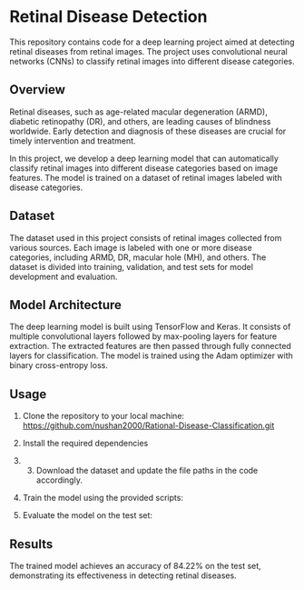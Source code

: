 # Retinal Disease Detection

This repository contains code for a deep learning project aimed at detecting retinal diseases from retinal images. The project uses convolutional neural networks (CNNs) to classify retinal images into different disease categories.

## Overview

Retinal diseases, such as age-related macular degeneration (ARMD), diabetic retinopathy (DR), and others, are leading causes of blindness worldwide. Early detection and diagnosis of these diseases are crucial for timely intervention and treatment.

In this project, we develop a deep learning model that can automatically classify retinal images into different disease categories based on image features. The model is trained on a dataset of retinal images labeled with disease categories.

## Dataset

The dataset used in this project consists of retinal images collected from various sources. Each image is labeled with one or more disease categories, including ARMD, DR, macular hole (MH), and others. The dataset is divided into training, validation, and test sets for model development and evaluation.

## Model Architecture

The deep learning model is built using TensorFlow and Keras. It consists of multiple convolutional layers followed by max-pooling layers for feature extraction. The extracted features are then passed through fully connected layers for classification. The model is trained using the Adam optimizer with binary cross-entropy loss.

## Usage

1. Clone the repository to your local machine:
https://github.com/nushan2000/Rational-Disease-Classification.git

2. Install the required dependencies
3. 3. Download the dataset and update the file paths in the code accordingly.
4. Train the model using the provided scripts:
5. Evaluate the model on the test set:

## Results

The trained model achieves an accuracy of 84.22% on the test set, demonstrating its effectiveness in detecting retinal diseases.
